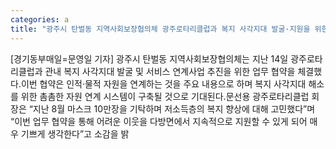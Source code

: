 ```yaml
---
categories: a
title: "광주시 탄벌동 지역사회보장협의체 광주로타리클럽과 복지 사각지대 발굴·지원을 위한 업무 협약 체결"
---
```

[경기동부매일=문영일 기자] 광주시 탄벌동 지역사회보장협의체는 지난 14일 광주로타리클럽과 관내 복지 사각지대 발굴 및 서비스 연계사업 추진을 위한 업무 협약을 체결했다.이번 협약은 인적·물적 자원을 연계하는 것을 주요 내용으로 하며 복지 사각지대 해소를 위한 촘촘한 자원 연계 시스템이 구축될 것으로 기대된다.문선용 광주로타리클럽 회장은 “지난 8월 마스크 10만장을 기탁하며 저소득층의 복지 향상에 대해 고민했다”며 “이번 업무 협약을 통해 어려운 이웃을 다방면에서 지속적으로 지원할 수 있게 되어 매우 기쁘게 생각한다”고 소감을 밝